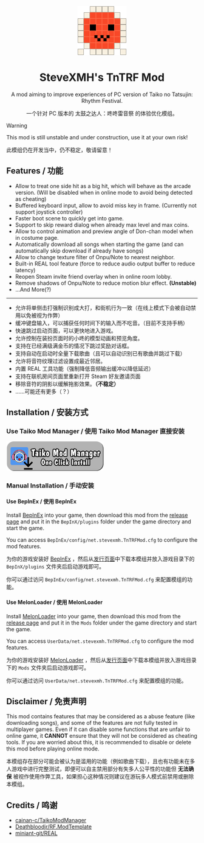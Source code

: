 <div align="center">
<img alt="Mod Logo" src="./src/Resources/ModLogo.png" >

<br>

# SteveXMH's TnTRF Mod

A mod aiming to improve experiences of PC version of Taiko no Tatsujin: Rhythm Festival.

一个针对 PC 版本的 太鼓之达人：咚咚雷音祭 的体验优化模组。

</div>

> [!WARNING]
>
> This mod is still unstable and under construction, use it at your own risk!
>
> 此模组仍在开发当中，仍不稳定，敬请留意！

## Features / 功能

- Allow to treat one side hit as a big hit, which will behave as the arcade version. (Will be disabled when in
  online mode to avoid being detected as cheating)
- Buffered keyboard input, allow to avoid miss key in frame. (Currently not support joystick controller)
- Faster boot scene to quickly get into game.
- Support to skip reward dialog when already max level and max coins.
- Allow to control animation and preview angle of Don-chan model when in costume page.
- Automatically download all songs when starting the game (and can automatically skip download if already have songs)
- Allow to change texture filter of Onpu/Note to nearest neighbor.
- Built-in REAL tool feature (force to reduce audio output buffer to reduce latency)
- Reopen Steam invite friend overlay when in online room lobby. 
- Remove shadows of Onpu/Note to reduce motion blur effect. **(Unstable)**
- ...And More(?)

---

- 允许将单侧击打强制识别成大打，和街机行为一致（在线上模式下会被自动禁用以免被视为作弊）
- 缓冲键盘输入，可以捕获任何时间下的输入而不吃音。（目前不支持手柄）
- 快速跳过启动页面，可以更快地进入游戏。
- 允许控制在装扮页面时的小咚的模型动画和预览角度。
- 支持在已经满级满金币的情况下跳过奖励对话框。
- 支持自动在启动时全量下载歌曲（且可以自动识别已有歌曲并跳过下载）
- 允许将音符纹理过滤设置成最近邻居。
- 内置 REAL 工具功能（强制降低音频输出缓冲以降低延迟）
- 支持在联机房间页面里重新打开 Steam 好友邀请页面
- 移除音符的阴影以缓解拖影效果。**（不稳定）**
- ……可能还有更多（？）

## Installation / 安装方式

### Use Taiko Mod Manager / 使用 Taiko Mod Manager 直接安装

 <a href="https://shorturl.at/hHKUL"> <img src="https://github.com/Deathbloodjr/RF.ModTemplate/blob/main/Resources/InstallButton.png?raw=true" alt="点击此处直接安装 / Click here to directly install" width="256"/> </a>

### Manual Installation / 手动安装

#### Use BepInEx / 使用 BepInEx

Install [BepInEx](https://github.com/BepInEx/BepInEx) into your game, then download this mod from
the [release page](https://github.com/Steve-xmh/TnTRFMod/releases/latest) and put it in the `BepInX/plugins` folder
under the game
directory and start the game.

You can access `BepInEx/config/net.stevexmh.TnTRFMod.cfg` to configure the mod features.

为你的游戏安装好 [BepInEx](https://github.com/BepInEx/BepInEx)
，然后从[发行页面](https://github.com/Steve-xmh/TnTRFMod/releases/latest)中下载本模组并放入游戏目录下的 `BepInX/plugins`
文件夹后启动游戏即可。

你可以通过访问 `BepInEx/config/net.stevexmh.TnTRFMod.cfg` 来配置模组的功能。

#### Use MelonLoader / 使用 MelonLoader

Install [MelonLoader](https://github.com/LavaGang/MelonLoader) into your game, then download this mod from
the [release page](https://github.com/Steve-xmh/TnTRFMod/releases/latest) and put it in the `Mods` folder
under the game
directory and start the game.

You can access `UserData/net.stevexmh.TnTRFMod.cfg` to configure the mod features.

为你的游戏安装好 [MelonLoader](https://github.com/LavaGang/MelonLoader)
，然后从[发行页面](https://github.com/Steve-xmh/TnTRFMod/releases/latest)中下载本模组并放入游戏目录下的 `Mods`
文件夹后启动游戏即可。

你可以通过访问 `UserData/net.stevexmh.TnTRFMod.cfg` 来配置模组的功能。

## Disclaimer / 免责声明

This mod contains features that may be considered as a abuse feature (like downloading songs),
and some of the features are not fully tested in multiplayer games.
Even if it can disable some functions that are unfair to online game,
it **CANNOT** ensure that they will not be considered as cheating tools.
If you are worried about this, it is recommended to disable or delete this mod before playing online mode.

本模组存在部分可能会被认为是滥用的功能（例如歌曲下载），且也有功能未在多人游戏中进行完整测试，即便可以自主禁用部分有失多人公平性的功能但
**无法确保**
被视作使用作弊工具，如果担心这种情况则建议在游玩多人模式前禁用或删除本模组。

## Credits / 鸣谢

- [cainan-c/TaikoModManager](https://github.com/cainan-c/TaikoModManager)
- [Deathbloodjr/RF.ModTemplate](https://github.com/Deathbloodjr/RF.ModTemplate)
- [miniant-git/REAL](https://github.com/miniant-git/REAL)
